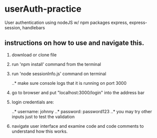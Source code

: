 # userAuth-practice
User authentication using nodeJS w/ npm packages express, express-session, handlebars

## instructions on how to use and navigate this.


1. download or clone file

2. run 'npm install' command from the terminal

3. run 'node sessionInfo.js' command on terminal

	..* make sure console logs that it is running on port 3000

4. go to browser and put "localhost:3000/login" into the address bar

5. login credentials are:

	..* username: johnny
	..* password: password123
	..* you may try other inputs just to test the validation

6. navigate user interface and examine code and code comments to understand how this works.

